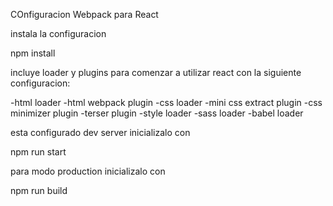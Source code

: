 COnfiguracion Webpack para React

instala la configuracion

npm install

incluye loader y plugins para comenzar a utilizar react
con la siguiente configuracion:

-html loader
-html webpack plugin
-css loader
-mini css extract plugin
-css minimizer plugin
-terser plugin
-style loader
-sass loader
-babel loader

esta configurado dev server inicializalo con

npm run start

para modo production inicializalo con 

npm run build
